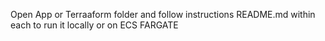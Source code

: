 Open App or Terraaform folder and follow instructions README.md within each to run it locally or on ECS FARGATE
